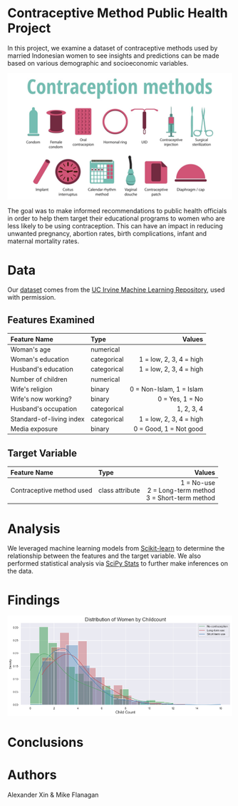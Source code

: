 # Contraceptive Method Public Health Project
In this project, we examine a dataset of contraceptive methods used by married Indonesian women to see insights and predictions can be made based on various demographic and socioeconomic variables.

![contraception methods](contraception_methods.jpg)

The goal was to make informed recommendations to public health officials in order to help them target their educational programs to women who are less likely to be using contraception. This can have an impact in reducing unwanted pregnancy, abortion rates, birth complications, infant and maternal mortality rates.

# Data
Our [dataset](https://archive.ics.uci.edu/ml/datasets/Contraceptive+Method+Choice) comes from the [UC Irvine Machine Learning Repository](https://archive.ics.uci.edu/ml/index.php), used with permission.

## Features Examined
Feature Name             |  Type         |     Values
:------------------------|:--------------|-------------:
Woman's age              | numerical     | 
Woman's education        | categorical   | 1 = low, 2, 3, 4 = high
Husband's education      | categorical   | 1 = low, 2, 3, 4 = high
Number of children       | numerical     | 
Wife's religion          | binary        | 0 = Non-Islam, 1 = Islam
Wife's now working?      | binary        | 0 = Yes, 1 = No
Husband's occupation     | categorical   | 1, 2, 3, 4
Standard-of-living index | categorical   | 1 = low, 2, 3, 4 = high
Media exposure           | binary        | 0 = Good, 1 = Not good

## Target Variable
Feature Name             |  Type           |     Values
:------------------------|:----------------|-------------:
Contraceptive method used| class attribute |  1 = No-use <br> 2 = Long-term method <br> 3 = Short-term method 

# Analysis
We leveraged machine learning models from [Scikit-learn](https://scikit-learn.org/stable/) to determine the relationship between the features and the target variable. We also performed statistical analysis via [SciPy Stats](https://docs.scipy.org/doc/scipy/reference/stats.html) to further make inferences on the data.

# Findings
![Distribution by Childcount](images/Distribution%20by%20Childcount.png)

# Conclusions

# Authors
Alexander Xin & Mike Flanagan
